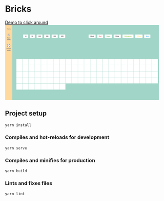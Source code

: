 # Bricks
<a href="https://riabets.github.io/bricks/" sttle="margin-bottom: 20px;display:block;">Demo to click around</a>
<img src="./src/assets/index1.png" alt="Bricks">

## Project setup
```
yarn install
```

### Compiles and hot-reloads for development
```
yarn serve
```

### Compiles and minifies for production
```
yarn build
```

### Lints and fixes files
```
yarn lint
```

